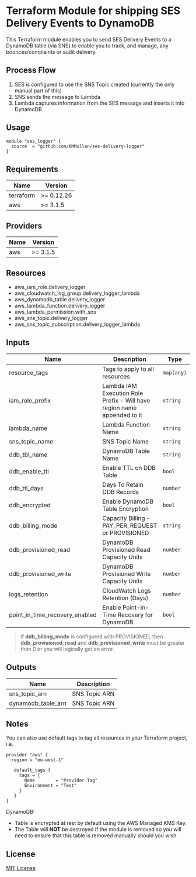 # Terraform Module for shipping SES Delivery Events to DynamoDB

This Terraform module enables you to send SES Delivery Events to a DynamoDB table (via SNS) to enable you to track, and manage, any bounces/complaints or audit delivery.

## Process Flow
1. SES is configured to use the SNS Topic created (currently the only manual part of this)
2. SNS sends the message to Lambda
3. Lambda captures information from the SES message and inserts it into DynamoDB

## Usage
```hcl
module "ses_logger" {
  source  = "github.com/AMMullan/ses-delivery-logger"
}
```

## Requirements

| Name | Version |
|------|---------|
| terraform | >= 0.12.26 |
| aws | >= 3.1.5 |

## Providers

| Name | Version |
|------|---------|
| aws | >= 3.1.5 |

## Resources
* aws_iam_role.delivery_logger
* aws_cloudwatch_log_group.delivery_logger_lambda
* aws_dynamodb_table.delivery_logger
* aws_lambda_function.delivery_logger
* aws_lambda_permission.with_sns
* aws_sns_topic.delivery_logger
* aws_sns_topic_subscription.delivery_logger_lambda

## Inputs

| Name | Description | Type | Default | Required |
|------|-------------|------|---------|----------|
| resource\_tags | Tags to apply to all resources | `map(any)` | {} | no |
| iam\_role\_prefix | Lambda IAM Execution Role Prefix - Will have region name appended to it | `string` | SESDeliveryLogger | no |
| lambda\_name | Lambda Function Name | `string` | SESDeliveryLogger | no |
| sns\_topic\_name | SNS Topic Name | `string` | SESDeliveryLogger | no |
| ddb\_tbl\_name | DynamoDB Table Name | `string` | SESDeliveryLogger | no |
| ddb\_enable\_ttl | Enable TTL on DDB Table | `bool` | true | no |
| ddb\_ttl\_days | Days To Retain DDB Records | `number` | 30 | no |
| ddb\_encrypted | Enable DynamoDB Table Encryption | `bool` | true | no |
| ddb\_billing\_mode | Capacity Billing - PAY_PER_REQUEST or PROVISIONED | `string` | PAY_PER_REQUEST | no |
| ddb\_provisioned\_read | DynamoDB Provisioned Read Capacity Units | `number` | 0 | no |
| ddb\_provisioned\_write | DynamoDB Provisioned Write Capacity Units | `number` | 0 | no |
| logs\_retention | CloudWatch Logs Retention (Days) | `number` | 180 | no |
| point\_in\_time\_recovery\_enabled | Enable Point-In-Time Recovery for DynamoDB | `bool` | false | no |

> If **ddb_billing_mode** is configured with PROVISIONED, then **ddb_provisioned_read** and **ddb_provisioned_write** must be greater than 0 or you will logically get an error.

## Outputs

| Name | Description |
|------|-------------|
| sns\_topic\_arn | SNS Topic ARN |
| dynamodb\_table\_arn | SNS Topic ARN |

## Notes
You can also use default tags to tag all resources in your Terraform project, i.e.
```hcl
provider "aws" {
  region = "eu-west-1"

   default_tags {
     tags = {
       Name        = "Provider Tag"
       Environment = "Test"
     }
   }
}
```
DynamoDB:
 * Table is encrypted at rest by default using the AWS Managed KMS Key.
 * The Table will **NOT** be destroyed if the module is removed so you will need to ensure that this table is removed manually should you wish.

## License

[MIT License](LICENSE)
